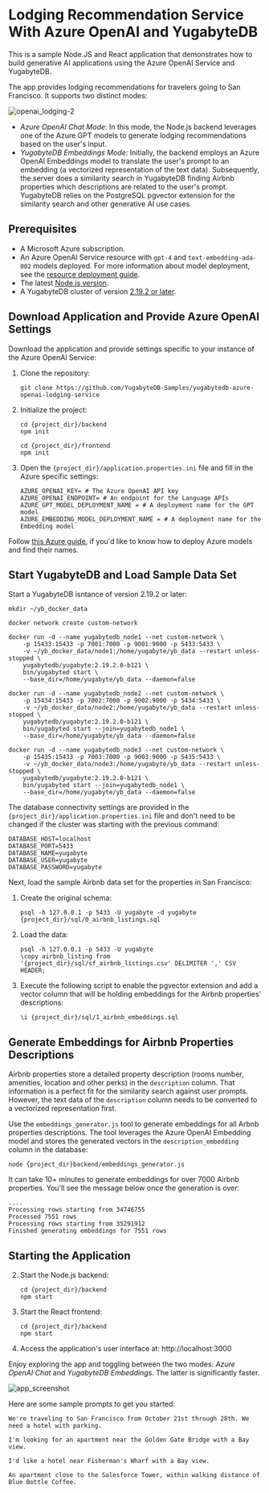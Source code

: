 # Lodging Recommendation Service With Azure OpenAI and YugabyteDB

This is a sample Node.JS and React application that demonstrates how to build generative AI applications using the Azure OpenAI Service and YugabyteDB.

The app provides lodging recommendations for travelers going to San Francisco. It supports two distinct modes:

![openai_lodging-2](https://github.com/YugabyteDB-Samples/openai-pgvector-lodging-service/assets/1537233/99d8c571-bf6c-4bab-970c-5df9f6a76080)

* *Azure OpenAI Chat Mode*: In this mode, the Node.js backend leverages one of the Azure GPT models to generate lodging recommendations based on the user's input.
* *YugabyteDB Embeddings Mode*: Initially, the backend employs an Azure OpenAI Embeddings model to translate the user's prompt to an embedding (a vectorized representation of the text data). Subsequently, the server does a similarity search in YugabyteDB finding Airbnb properties which descriptions are related to the user's prompt. YugabyteDB relies on the PostgreSQL pgvector extension for the similarity search and other generative AI use cases.

## Prerequisites

* A Microsoft Azure subscription.
* An Azure OpenAI Service resource with `gpt-4` and `text-embedding-ada-002` models deployed. For more information about model deployment, see the [resource deployment guide](https://learn.microsoft.com/en-us/azure/ai-services/openai/how-to/create-resource?pivots=web-portal).
* The latest [Node.js version](https://github.com/nodejs/release#release-schedule).
* A YugabyteDB cluster of version [2.19.2 or later](https://download.yugabyte.com/).

## Download Application and Provide Azure OpenAI Settings

Download the application and provide settings specific to your instance of the Azure OpenAI Service:

1. Clone the repository:
    ```shell
    git clone https://github.com/YugabyteDB-Samples/yugabytedb-azure-openai-lodging-service
    ```
2. Initialize the project:
    ```shell
    cd {project_dir}/backend
    npm init 

    cd {project_dir}/frontend
    npm init 
    ```
3. Open the `{project_dir}/application.properties.ini` file and fill in the Azure specific settings:
    ```properties
    AZURE_OPENAI_KEY= # The Azure OpenAI API key
    AZURE_OPENAI_ENDPOINT= # An endpoint for the Language APIs
    AZURE_GPT_MODEL_DEPLOYMENT_NAME = # A deployment name for the GPT model
    AZURE_EMBEDDING_MODEL_DEPLOYMENT_NAME = # A deployment name for the Embedding model
    ```

Follow [this Azure guide](https://learn.microsoft.com/en-us/azure/ai-services/openai/how-to/create-resource?pivots=web-portal), if you'd like to know how to deploy Azure models and find their names.

## Start YugabyteDB and Load Sample Data Set

Start a YugabyteDB isntance of version 2.19.2 or later:
```shell
mkdir ~/yb_docker_data

docker network create custom-network

docker run -d --name yugabytedb_node1 --net custom-network \
    -p 15433:15433 -p 7001:7000 -p 9001:9000 -p 5433:5433 \
    -v ~/yb_docker_data/node1:/home/yugabyte/yb_data --restart unless-stopped \
    yugabytedb/yugabyte:2.19.2.0-b121 \
    bin/yugabyted start \
    --base_dir=/home/yugabyte/yb_data --daemon=false

docker run -d --name yugabytedb_node2 --net custom-network \
    -p 15434:15433 -p 7002:7000 -p 9002:9000 -p 5434:5433 \
    -v ~/yb_docker_data/node2:/home/yugabyte/yb_data --restart unless-stopped \
    yugabytedb/yugabyte:2.19.2.0-b121 \
    bin/yugabyted start --join=yugabytedb_node1 \
    --base_dir=/home/yugabyte/yb_data --daemon=false
    
docker run -d --name yugabytedb_node3 --net custom-network \
    -p 15435:15433 -p 7003:7000 -p 9003:9000 -p 5435:5433 \
    -v ~/yb_docker_data/node3:/home/yugabyte/yb_data --restart unless-stopped \
    yugabytedb/yugabyte:2.19.2.0-b121 \
    bin/yugabyted start --join=yugabytedb_node1 \
    --base_dir=/home/yugabyte/yb_data --daemon=false
```

The database connectivity settings are provided in the `{project_dir}/application.properties.ini` file and don't need to be changed if the cluster was starting with the previous command:
```properties
DATABASE_HOST=localhost
DATABASE_PORT=5433
DATABASE_NAME=yugabyte
DATABASE_USER=yugabyte
DATABASE_PASSWORD=yugabyte
```

Next, load the sample Airbnb data set for the properties in San Francisco:
1. Create the original schema:
    ```shell
    psql -h 127.0.0.1 -p 5433 -U yugabyte -d yugabyte {project_dir}/sql/0_airbnb_listings.sql
    ```

2. Load the data:
    ```shell
    psql -h 127.0.0.1 -p 5433 -U yugabyte
    \copy airbnb_listing from '{project_dir}/sql/sf_airbnb_listings.csv' DELIMITER ',' CSV HEADER;
    ```
3. Execute the following script to enable the pgvector extension and add a vector column that will be holding embeddings for the Airbnb properties' descriptions:
    ```shell
    \i {project_dir}/sql/1_airbnb_embeddings.sql
    ```
## Generate Embeddings for Airbnb Properties Descriptions

Airbnb properties store a detailed property description (rooms number, amenities, location and other perks) in the `description` column. That information is a perfect fit for the similarity search against user prompts. However, the text data of the `description` column needs to be converted to a vectorized representation first.

Use the `embeddings_generator.js` tool to generate embeddings for all Arbnb properties descriptions. The tool leverages the Azure OpenAI Embedding model and stores the generated vectors in the `description_embedding` column in the database:

```shell
node {project_dir}backend/embeddings_generator.js
```

It can take 10+ minutes to generate embeddings for over 7000 Airbnb properties. You'll see the message below once the generation is over:
```shell
....
Processing rows starting from 34746755
Processed 7551 rows
Processing rows starting from 35291912
Finished generating embeddings for 7551 rows
```

## Starting the Application

2. Start the Node.js backend:
    ```shell
    cd {project_dir}/backend
    npm start
    ```
3. Start the React frontend:
    ```shell
    cd {project_dir}/backend
    npm start
    ```

4. Access the application's user interface at:
    http://localhost:3000

Enjoy exploring the app and toggling between the two modes: *Azure OpenAI Chat* and *YugabyteDB Embeddings*. The latter is significantly faster.

![app_screenshot](https://github.com/YugabyteDB-Samples/openai-pgvector-lodging-service/assets/1537233/58c573d6-7632-4cf4-96e1-066d3b0c6314)

Here are some sample prompts to get you started:
```
We're traveling to San Francisco from October 21st through 28th. We need a hotel with parking.

I'm looking for an apartment near the Golden Gate Bridge with a Bay view.

I'd like a hotel near Fisherman's Wharf with a Bay view.

An apartment close to the Salesforce Tower, within walking distance of Blue Bottle Coffee.
```
